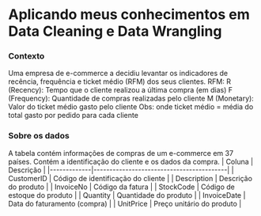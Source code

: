 # Aplicando meus conhecimentos em Data Cleaning e Data Wrangling
### Contexto
Uma empresa de e-commerce a decidiu levantar os indicadores de recência, frequência e ticket médio (RFM) dos seus clientes.
RFM:
R (Recency): Tempo que o cliente realizou a última compra (em dias)
F (Frequency): Quantidade de compras realizadas pelo cliente
M (Monetary): Valor do ticket médio gasto pelo cliente
Obs: onde ticket médio = média do total gasto por pedido para cada cliente

### Sobre os dados
A tabela contém informações de compras de um e-commerce em 37 países. Contém a identificação do cliente e os dados da compra. 
|   Coluna    |                Descrição                 |
|-------------|------------------------------------------|
| CustomerID  | Código de identificação do cliente       |
| Description | Descrição do produto                     |
| InvoiceNo   | Código da fatura                         |
| StockCode   | Código de estoque do produto             |
| Quantity    | Quantidade do produto                    |
| InvoiceDate | Data do faturamento (compra)             |
| UnitPrice   | Preço unitário do produto                |

